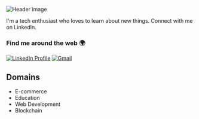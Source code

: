 ![Header image](https://github.com/easpaas/easpaas/assets/19723399/9018ad18-cc18-4461-8fec-fd6bb8584eb3)

I'm a tech enthusiast who loves to learn about new things. Connect with me on LinkedIn.

### Find me around the web 🌍

[![LinkedIn Profile](https://img.shields.io/badge/-evanaspaas-blue?style=flat-square&logo=linkedin&logoColor=white&link=https://www.linkedin.com/in/evan-aspaas-a80259198/)](https://www.linkedin.com/in/evan-aspaas-a80259198/)
[![Gmail](https://img.shields.io/badge/-mail@aspaasevan@gmail.com-d14836?style=flat-square&logo=gmail&logoColor=white&link=mailto:aspasevan@gmail.com)](mailto:aspaasevan@gmail.com)

## Domains
- E-commerce
- Education
- Web Development
- Blockchain
